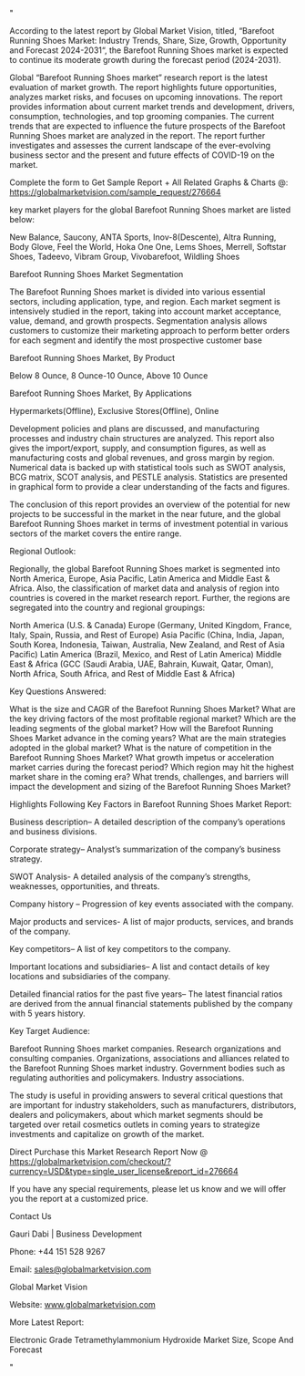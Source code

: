 "

According to the latest report by Global Market Vision, titled, “Barefoot Running Shoes Market: Industry Trends, Share, Size, Growth, Opportunity and Forecast 2024-2031“, the Barefoot Running Shoes market is expected to continue its moderate growth during the forecast period (2024-2031).

Global “Barefoot Running Shoes market” research report is the latest evaluation of market growth. The report highlights future opportunities, analyzes market risks, and focuses on upcoming innovations. The report provides information about current market trends and development, drivers, consumption, technologies, and top grooming companies. The current trends that are expected to influence the future prospects of the Barefoot Running Shoes market are analyzed in the report. The report further investigates and assesses the current landscape of the ever-evolving business sector and the present and future effects of COVID-19 on the market.

Complete the form to Get Sample Report + All Related Graphs & Charts @: https://globalmarketvision.com/sample_request/276664

key market players for the global Barefoot Running Shoes market are listed below:

New Balance, Saucony, ANTA Sports, Inov-8(Descente), Altra Running, Body Glove, Feel the World, Hoka One One, Lems Shoes, Merrell, Softstar Shoes, Tadeevo, Vibram Group, Vivobarefoot, Wildling Shoes

Barefoot Running Shoes Market Segmentation

The Barefoot Running Shoes market is divided into various essential sectors, including application, type, and region. Each market segment is intensively studied in the report, taking into account market acceptance, value, demand, and growth prospects. Segmentation analysis allows customers to customize their marketing approach to perform better orders for each segment and identify the most prospective customer base

Barefoot Running Shoes Market, By Product

Below 8 Ounce, 8 Ounce-10 Ounce, Above 10 Ounce

Barefoot Running Shoes Market, By Applications

Hypermarkets(Offline), Exclusive Stores(Offline), Online

Development policies and plans are discussed, and manufacturing processes and industry chain structures are analyzed. This report also gives the import/export, supply, and consumption figures, as well as manufacturing costs and global revenues, and gross margin by region. Numerical data is backed up with statistical tools such as SWOT analysis, BCG matrix, SCOT analysis, and PESTLE analysis. Statistics are presented in graphical form to provide a clear understanding of the facts and figures.

The conclusion of this report provides an overview of the potential for new projects to be successful in the market in the near future, and the global Barefoot Running Shoes market in terms of investment potential in various sectors of the market covers the entire range.

Regional Outlook:

Regionally, the global Barefoot Running Shoes market is segmented into North America, Europe, Asia Pacific, Latin America and Middle East & Africa. Also, the classification of market data and analysis of region into countries is covered in the market research report. Further, the regions are segregated into the country and regional groupings:

North America (U.S. & Canada)
Europe (Germany, United Kingdom, France, Italy, Spain, Russia, and Rest of Europe)
Asia Pacific (China, India, Japan, South Korea, Indonesia, Taiwan, Australia, New Zealand, and Rest of Asia Pacific)
Latin America (Brazil, Mexico, and Rest of Latin America)
Middle East & Africa (GCC (Saudi Arabia, UAE, Bahrain, Kuwait, Qatar, Oman), North Africa, South Africa, and Rest of Middle East & Africa)

Key Questions Answered:

What is the size and CAGR of the Barefoot Running Shoes Market?
What are the key driving factors of the most profitable regional market?
Which are the leading segments of the global market?
How will the Barefoot Running Shoes Market advance in the coming years?
What are the main strategies adopted in the global market?
What is the nature of competition in the Barefoot Running Shoes Market?
What growth impetus or acceleration market carries during the forecast period?
Which region may hit the highest market share in the coming era?
What trends, challenges, and barriers will impact the development and sizing of the Barefoot Running Shoes Market?

Highlights Following Key Factors in Barefoot Running Shoes Market Report:

Business description– A detailed description of the company’s operations and business divisions.

Corporate strategy– Analyst’s summarization of the company’s business strategy.

SWOT Analysis- A detailed analysis of the company’s strengths, weaknesses, opportunities, and threats.

Company history – Progression of key events associated with the company.

Major products and services- A list of major products, services, and brands of the company.

Key competitors– A list of key competitors to the company.

Important locations and subsidiaries– A list and contact details of key locations and subsidiaries of the company.

Detailed financial ratios for the past five years– The latest financial ratios are derived from the annual financial statements published by the company with 5 years history.

Key Target Audience:

Barefoot Running Shoes market companies.
Research organizations and consulting companies.
Organizations, associations and alliances related to the Barefoot Running Shoes market industry.
Government bodies such as regulating authorities and policymakers.
Industry associations.

The study is useful in providing answers to several critical questions that are important for industry stakeholders, such as manufacturers, distributors, dealers and policymakers, about which market segments should be targeted over retail cosmetics outlets in coming years to strategize investments and capitalize on growth of the market.

Direct Purchase this Market Research Report Now @ https://globalmarketvision.com/checkout/?currency=USD&type=single_user_license&report_id=276664

If you have any special requirements, please let us know and we will offer you the report at a customized price.

Contact Us

Gauri Dabi | Business Development

Phone: +44 151 528 9267

Email: sales@globalmarketvision.com

Global Market Vision

Website: www.globalmarketvision.com




More Latest Report:

Electronic Grade Tetramethylammonium Hydroxide Market Size, Scope And Forecast

"

